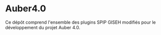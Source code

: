 Auber4.0
========
Ce dépôt comprend l'ensemble des plugins SPIP GISEH modifiés pour le développement du projet Auber 4.0.
